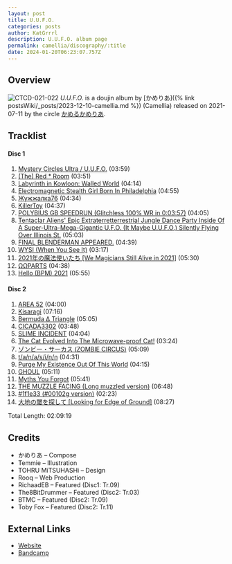 ```yaml
---
layout: post
title: U.U.F.O.
categories: posts
author: KatGrrrl
description: U.U.F.O. album page
permalink: camellia/discography/:title
date: 2024-01-20T06:23:07.757Z
---
```


## Overview

![CTCD-021-022](/assets/images/camellia/albums/CTCD-021-022.jpg)
*U.U.F.O.* is a doujin album by [かめりあ]({% link postsWiki/_posts/2023-12-10-camellia.md %}) (Camellia) released on 2021-07-11 by the circle [かめるかめりあ](#).

## Tracklist

#### Disc 1

1. [Mystery Circles Ultra / U.U.F.O.](<https://open.spotify.com/track/2gFMKAx78BgyGsKgDy2N1Z?si=9e1c94b976b54a09>) (03:59)
2. [(The) Red * Room](<https://open.spotify.com/track/4cCqICfmKHFWq6MVyJN2kf?si=d5e5e146680d49ee>) (03:51)
3. [Labyrinth in Kowloon: Walled World](<https://open.spotify.com/track/5Qivv3ugdHpBpZsVYpRhop?si=d4cfaf207058498c>) (04:14)
4. [Electromagnetic Stealth Girl Born In Philadelphia](<https://open.spotify.com/track/1Nn3kFFmkQVaBOzUJpD3RE?si=e08e630fe3e840fa>) (04:55)
5. [Жужжалка76](<https://open.spotify.com/track/1alIu7xTLg5lUB1CObSyhq?si=9b34d41c6b7c41ee>) (04:34)
6. [KillerToy](<https://open.spotify.com/track/7C4jbixOxdyewrUDgmib7D?si=8eb4fdef39fc4332>) (04:37)
7. [POLYBIUS GB SPEEDRUN (Glitchless 100% WR in 0:03:57)](<https://open.spotify.com/track/63G402XfBDvWCP5xiPt6lt?si=b7beaaebb7384d13>) (04:05)
8. [Tentaclar Aliens' Epic Extraterretterrestrial Jungle Dance Party Inside Of A Super-Ultra-Mega-Gigantic U.F.O. (It Maybe U.U.F.O.) Silently Flying Over Illinois St.](<https://open.spotify.com/track/3affxaF5DZNN8aDWF0Mma7?si=d695c94e708b40d8>) (05:03)
9. [FINAL BLENDERMAN APPEARED.](<https://open.spotify.com/track/6akSQRNLL6GcpVixzKrI8a?si=c4f2ef24752b4171>) (04:39)
10. [WYSI (When You See It)](<https://open.spotify.com/track/6GK5aXm12Cjn9vd5xmH1Lx?si=d7f88955c7444c8d>) (03:17)
11. [2021年の魔法使いたち \[We Magicians Still Alive in 2021\]](<https://open.spotify.com/track/1vtpIOOXe7iq0kUXYcBn61?si=8a3f52a8eca54e8e>) (05:30)
12. [ΩΩPARTS](<https://open.spotify.com/track/1WxNshLVL7MbLWnKdTcCUs?si=446d45acace54092>) (04:38)
13. [Hello (BPM) 2021](<https://open.spotify.com/track/5Xte4lpLyoNRI933yWRGw7?si=c0bc83a5cfb14ff4>) (05:55)

#### Disc 2

1. [AREA 52](<https://open.spotify.com/track/4JkrByEpwRQuADzQfHu1B1?si=137f9cc68dbd4149>) (04:00)
2. [Kisaragi](<https://open.spotify.com/track/2Ohyx4AtWjNXj5rQFjvocg?si=5ab6e15e4d224a8a>) (07:16)
3. [Bermuda Δ Triangle](<https://open.spotify.com/track/658IaKIiFzUZRfPs2qCKFs?si=3a1842c33b9142df>) (05:05)
4. [CICADA3302](<https://open.spotify.com/track/7bp6ujKKAl1tOC8d2WoVQs?si=9dd1793d7ea54d4b>) (03:48)
5. [SLIME INCIDENT](<https://open.spotify.com/track/6cOiVnci4HDJNHvgSei1I4?si=3aa04ccfe5db4cdb>) (04:04)
6. [The Cat Evolved Into The Microwave-proof Cat!](<https://open.spotify.com/track/04SUDTPu6sjn1Qvqaf5vdW?si=36c42b475ac34fac>) (03:24)
7. [ゾンビー・サーカス (ZOMBIE CIRCUS)](<https://open.spotify.com/track/4BInW1fXQrSYXnul5Kpk5d?si=3d1ac01a87674b14>) (05:09)
8. [t/a/n/a/s/i/n/n](<https://open.spotify.com/track/0Bu0xzj6Y3DP4sr0t53x2C?si=b52b728d2142432f>) (04:31)
9. [Purge My Existence Out Of This World](<https://open.spotify.com/track/4qcCNHS6ocONlaPv0wldRX?si=c209b20ad1b040e5>) (04:15)
10. [GHOUL](<https://open.spotify.com/track/0ycAPiJ2of5da8WL4kENIz?si=ea999afc814a427c>) (05:11)
11. [Myths You Forgot](<https://open.spotify.com/track/5KUuhSzEJdir1iiXhsV22c?si=a4fbecd2a77140db>) (05:41)
12. [THE MUZZLE FACING (Long muzzled version)](<https://open.spotify.com/track/23YLB3KqsA930iA4Kn6usm?si=4fa61cd52f984add>) (06:48)
13. [#1f1e33 (#00102g version)](<https://open.spotify.com/track/4Aj7LHUhVmDNscTIxFCx61?si=5412954539d54b79>) (02:23)
14. [大地の閾を探して \[Looking for Edge of Ground\]](<https://open.spotify.com/track/7t5pVicXJGDnsNxzxw4LTY?si=05f66209daba440d>) (08:27)

Total Length: 02:09:19

## Credits

* かめりあ – Compose
* Temmie – Illustration
* TOHRU MiTSUHASHi – Design
* Rooq – Web Production
* RichaadEB – Featured (Disc1: Tr.09)
* The8BitDrummer – Featured (Disc2: Tr.03)
* BTMC – Featured (Disc2: Tr.09)
* Toby Fox – Featured (Disc2: Tr.11)

## External Links

* [Website](https://cametek.jp/uufo/)
* [Bandcamp](https://cametek.bandcamp.com/album/u-u-f-o)
